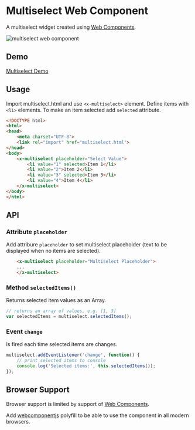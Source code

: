 # Multiselect Web Component

A multiselect widget created using [Web Components](https://www.w3.org/TR/components-intro/).

![multiselect web component](http://tabalinas.github.io/multiselect-web-component/images/demo.png)


## Demo

[Multiselect Demo](http://tabalinas.github.io/multiselect-web-component)


## Usage

Import multiselect.html and use `<x-multiselect>` element. Define items with `<li>` elements. To make an item selected add `selected` attribute.

```html
<!DOCTYPE html>
<html>
<head>
    <meta charset="UTF-8">
    <link rel="import" href="multiselect.html">
</head>
<body>
    <x-multiselect placeholder="Select Value">
        <li value="1" selected>Item 1</li>
        <li value="2">Item 2</li>
        <li value="3" selected>Item 3</li>
        <li value="4">Item 4</li>
    </x-multiselect>
</body>
</html>
```


## API

### Attribute `placeholder`

Add attribure `placeholder` to set multiselect placeholder (text to be displayed when no items are selected).

```html
    <x-multiselect placeholder="Multiselect Placeholder">
    ...
    </x-multiselect>
```

### Method `selectedItems()`

Returns selected item values as an Array.

```js
// returns an array of values, e.g. [1, 3]
var selectedItems = multiselect.selectedItems();
```

### Event `change`

Is fired each time selected items are changes.

```js
multiselect.addEventListener('change', function() {
    // print selected items to console
    console.log('Selected items:', this.selectedItems());
});
```

## Browser Support

Browser support is limited by support of [Web Components](http://caniuse.com/#search=components).

Add [webcomponentjs](https://github.com/webcomponents/webcomponentsjs) polyfill to be able to use the component in all modern browsers.